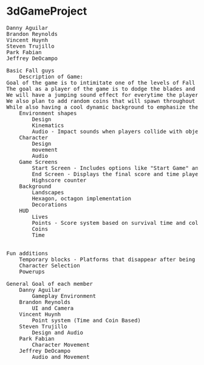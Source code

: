 # 3dGameProject
<pre>
Danny Aguilar
Brandon Reynolds
Vincent Huynh 
Steven Trujillo 
Park Fabian
Jeffrey DeOcampo

Basic Fall guys
    Description of Game:
Goal of the game is to intimitate one of the levels of Fall Guys. Where we will have the level of Falls Guys, where we have some sort of propellar that has         multiple fans. 
The goal as a player of the game is to dodge the blades and stay on the platform as long they can while these blades rotate clockwise and counterclockwise simeultaneously. 
We will have a jumping sound effect for everytime the player tries to jump and a collision sound everytime the player collides with a propellar.
We also plan to add random coins that will spawn throughout the platform for the player to earn points on a scoreboard.          
While also having a cool dynamic background to emphasize the scene of the game. 
    Environment shapes
        Design 
        Kinematics
        Audio - Impact sounds when players collide with objects or fall off.
    Character
        Design 
        movement 
        Audio
    Game Screens
        Start Screen - Includes options like "Start Game" and "Settings."
        End Screen - Displays the final score and time played.
        Highscore counter
    Background
        Landscapes
        Hexagon, octagon implementation
        Decorations
    HUD
        Lives
        Points - Score system based on survival time and collected items.
        Coins
        Time


Fun additions
    Temporary blocks - Platforms that disappear after being stepped on, adding a challenge.
    Character Selection
    Powerups

General Goal of each member
    Danny Aguilar
        Gameplay Environment
    Brandon Reynolds
        UI and Camera
    Vincent Huynh 
        Point system (Time and Coin Based)
    Steven Trujillo 
        Design and Audio
    Park Fabian
        Character Movement
    Jeffrey DeOcampo
        Audio and Movement
<pre>

